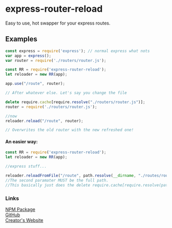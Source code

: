 # express-router-reload
Easy to use, hot swapper for your express routes.

## Examples
```js
const express = require('express'); // normal express what nots
var app = express();
var router = require('./routers/router.js');

const RR = require('express-router-reload');
let reloader = new RR(app);

app.use("/route", router);

// After whatever else. Let's say you change the file

delete require.cache[require.resolve("./routers/router.js")];
router = require('./routers/router.js');

//now
reloader.reload("/route", router);

// Overwrites the old router with the new refreshed one!
```

#### An easier way:

```js
const RR = require('express-router-reload');
let reloader = new RR(app);

//express stuff...

reloader.reloadFromFile("/route", path.resolve(__dirname, "./routes/router.js"));
//The second paramater MUST be the full path.
//This basically just does the delete require.cache[require.resolve(path)] for you!
```

### Links
[NPM Package](https://npmjs.com/package/express-router-reload)\
[GitHub](https://github.com/jpbberry/express-router-reload)\
[Creator's Website](https://www.jt3ch.net)